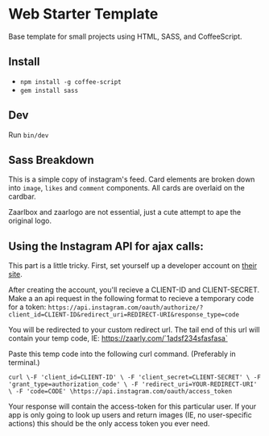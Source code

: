 # Web Starter Template

Base template for small projects using HTML, SASS, and CoffeeScript.

## Install
* `npm install -g coffee-script`
* `gem install sass`

## Dev
Run `bin/dev`

## Sass Breakdown

This is a simple copy of instagram's feed. Card elements are broken down into `image`, `likes` and `comment` components. All cards are overlaid on the cardbar.

Zaarlbox and zaarlogo are not essential, just a cute attempt to ape the original logo.

## Using the Instagram API for ajax calls:

This part is a little tricky. First, set yourself up a developer account on [their site](http://instagram.com/developer/).

After creating the account, you'll recieve a CLIENT-ID and CLIENT-SECRET. Make a an api request in the following format to recieve a temporary code for a token: `https://api.instagram.com/oauth/authorize/?client_id=CLIENT-ID&redirect_uri=REDIRECT-URI&response_type=code`

You will be redirected to your custom redirect url. The tail end of this url will contain your temp code, IE:  https://zaarly.com/`1adsf234sfasfasa`

Paste this temp code into the following curl command. (Preferably in terminal.)

`curl \-F 'client_id=CLIENT-ID' \
    -F 'client_secret=CLIENT-SECRET' \
    -F 'grant_type=authorization_code' \
    -F 'redirect_uri=YOUR-REDIRECT-URI' \
    -F 'code=CODE' \https://api.instagram.com/oauth/access_token`

Your response will contain the access-token for this particular user. If your app is only going to look up users and return images (IE, no user-specific actions) this should be the only access token you ever need.